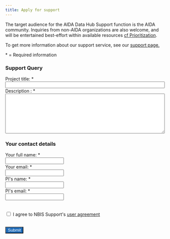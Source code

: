 ```yaml
---
title: Apply for support
---
```


The target audience for the AIDA Data Hub Support function is the AIDA community. Inquiries from non-AIDA organizations are also welcome, and will be entertained best-effort within available resources [cf Prioritization](https://datahub.aida.scilifelab.se/support/#prioritization).

To get more information about our support service, see our [support page.](https://datahub.aida.scilifelab.se/support/)

\* = Required information

<div id="form-div" class="form-wrapper">
    <form id="submissionForm">
        <h3>Support Query</h3>
        <label for="title" class="form-label">Project title: * </label><br>
        <input type="text" id="title" name="title" class="form-control" style="width: 100%;" required/><br>    
        <label for="description" class="form-label">Description : *</label><br>
        <textarea id="description" name="description" rows="8" class="form-control" style="width: 100%;" required ></textarea>
      <br>
        <h3>Your contact details</h3>
        <label for="fullname" class="form-label">Your full name: *</label><br>
        <input type="text" id="fullname" name="fullname" class="form-control" required/><br>
        <label for="email" class="form-label">Your email: *</label><br>
        <input type="email" id="email" name="email" class="form-control" required/><br>
        <label for="piname" class="form-label">PI's name: *</label><br>
        <input type="text" id="piname" name="piname" class="form-control" required/><br>
        <label for="piemail" class="form-label">PI's email: *</label><br>
        <input type="email" id="piemail" name="piemail" class="form-control" required/><br>
        <br>
      <br>
      <div class="applicationform_agreement">
        <input type="checkbox" required/>
          <span> I agree to NBIS Support's 
            <a href="https://www.nbis.se/uploads/nbis_support_useragreement_f2c52d955b.pdf">user agreement</a>
          </span>
      </div>
    </form>
      <div class="form-group">
        <div class="form-group">
          <br><input type="button" value="Submit" class="btn btn-primary" onclick="validateForm()" style="color: white; background-color: #1e6bb8;">
        </div>
        <dialog id="dialogBox">
          <form method="dialog">
            <p>
              <div id="dialogMsg"></div>
            </p>
            <div>
              <button type="button" id="closeModal">Close</button>
            </div>
          </form>
        </dialog>
      </div>  
    <script>
      const ProjectId = "aida-data-hub-support";
      const TrackerId = 7; // Consultation
      const SKULD = "https://nbis.se";
      function validateForm() {
        // trigger built-in form validation errors
        const form = document.getElementById("submissionForm");
        if (!form.checkValidity()) {
          form.reportValidity();
          return false;
        } else {
          onSubmit(); // This line triggers the form submission if it's valid
          return true; // Always return true so that the form can proceed with submission
        }
      };
      /** create readmine issue and send it together with captcha token */
      async function onSubmit() {
        const fullname = document.getElementById("fullname").value;
        const piname = document.getElementById("piname").value;
        const piemail = document.getElementById("piemail").value;
        const email = document.getElementById("email").value;
        const issue = {
          project_id: ProjectId,
          status_id: "open",
          tracker_id: TrackerId,
          subject: document.getElementById("title").value,
          description: document.getElementById("description").value,
          // ids from the redmine db
          custom_fields: [
            { id: 13, name: "Name", value: `${fullname}` },
            { id: 5, name: "Principal Investigator", value: `${piname}` },
            {
              id: 18,
              name: "PI e-mail",
              value: piemail,
            },
            {
              id: 6,
              name: "Organization",
              value: "Other"
            },
          ],
        };    
        try {
        response = await fetch(`${SKULD}/proxy/issues.json`, {
          method: "POST",
          credentials: 'include',
          headers: {
            "Content-Type": "application/json",
          },
          body: JSON.stringify({ issue: issue }),
        });
        } catch (error) {
          showUserMessage('An error occurred. Please try again.');
          return
        }
        if (!response.ok) {
          console.log('Redmine problem', response);
          showUserMessage('An error occurred. Please try again.');
        } else {
          const jsondata = await response.json()
          const issueId = jsondata["issue"]["id"]
          await setupWatcher(email, issueId);
          showUserMessage('Submission request successfully sent. Your issue number is '+ issueId);
          const form = document.getElementById("submissionForm");
          form.reset();
          }
      }
      /** send watcher request to redmine. Ignore failures. */
      async function setupWatcher(email, issueId){
          // set up user's email as watcher
          try {
            const responseW = await fetch(`${SKULD}/proxy/watchers.json?issue=${issueId}`, {
              method: "POST",
              credentials: 'include',
              headers: {
                "Content-Type": "application/json",
              },
              body: JSON.stringify({ watcher: { mails: email } }),
          }
            );
          if (!responseW.ok) {
            console.log('Redmine problem, no watcher added');
          }
          } catch (error) {
            console.log('Redmine problem, no watcher added');
          }
      }   
      /** show user message */
      function showUserMessage(msg) {
        const dialog = document.getElementById("dialogBox");
        const msgarea = document.getElementById("dialogMsg");
        msgarea.innerHTML = msg;
        dialog.showModal();
        const closeButton = document.getElementById("closeModal");
        closeButton.addEventListener("click", () => {
           dialog.close();
       });
      }   
    </script>
